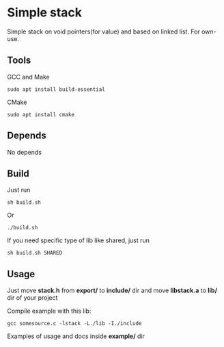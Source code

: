 # Simple stack
Simple stack on void pointers(for value) and  based on linked list. For own-use.

## Tools

GCC and Make
```
sudo apt install build-essential
```
CMake
```
sudo apt install cmake
```

## Depends

No depends

## Build

Just run 
```
sh build.sh 
```
Or
```
./build.sh 
```
If you need specific type of lib like shared, just run
```
sh build.sh SHARED
``` 

## Usage 

Just move **stack.h** from **export/**  to **include/** dir and move  **libstack.a**  to **lib/** dir of your project

Compile example with this lib: 
```
gcc somesource.c -lstack -L./lib -I./include
```

Examples of usage and docs inside **example/** dir